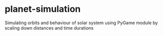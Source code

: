 # planet-simulation
Simulating orbits and behaviour of solar system using PyGame module by scaling down distances and time durations

